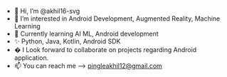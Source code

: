 - 👋 Hi, I’m @akhil16-svg
- 👀 I’m interested in Android Development, Augmented Reality, Machine Learning
- 🌱 Currently learning AI ML, Android development 
- ✨ Python, Java, Kotlin, Android SDK
- �  I Look forward to collaborate on projects regarding Android application.
- 📫 You can reach me --> pingleakhil12@gmail.com 

<!---
akhil16-svg/akhil16-svg is a ✨ special ✨ repository because its `README.md` (this file) appears on your GitHub profile.
You can click the Preview link to take a look at your changes.
--->
